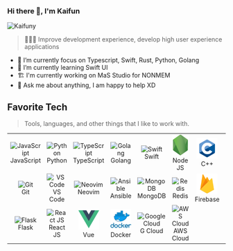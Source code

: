 ### Hi there 👋, I'm Kaifun  
<img src="https://komarev.com/ghpvc/?username=Kaifuny&label=Profile%20views&color=0e75b6&style=flat" alt="Kaifuny" />

> 👨🏻‍💻 Improve development experience, develop high user experience applications

- 🔭 I’m currently focus on Typescript, Swift, Rust, Python, Golang
- 🌱 I’m currently learning Swift UI
- 🏗 I'm currently working on MaS Studio for NONMEM
- 💬 Ask me about anything, I am happy to help XD

<h2 align="left" id="suhailkakar-tech">Favorite Tech</h2>

> Tools, languages, and other things that I like to work with.


<table align="center">
  <tr>
    <td align="center" width="96">
      <a>
        <img src="https://upload.wikimedia.org/wikipedia/commons/thumb/9/99/Unofficial_JavaScript_logo_2.svg/1024px-Unofficial_JavaScript_logo_2.svg.png" width="48" height="48" alt="JavaScript" />
      </a>
      <br>JavaScript
    </td>
    <td align="center" width="96">
      <a>
        <img src="https://upload.wikimedia.org/wikipedia/commons/thumb/c/c3/Python-logo-notext.svg/1200px-Python-logo-notext.svg.png" width="48" height="48" alt="Python" />
      </a>
      <br>Python
    </td>
    <td align="center" width="96">
      <a>
        <img src="https://upload.wikimedia.org/wikipedia/commons/thumb/4/4c/Typescript_logo_2020.svg/1200px-Typescript_logo_2020.svg.png" width="48" height="48" alt="TypeScript" />
      </a>
      <br>TypeScript
    </td>
    <td align="center" width="96">
      <a>
        <img src="https://avatars.githubusercontent.com/u/4314092?s=200&v=4" width="48" height="48" alt="Golang" />
      </a>
      <br>Golang
    </td>
    <td align="center" width="96">
      <a>
        <img src="https://developer.apple.com/assets/elements/icons/swift/swift-64x64_2x.png" width="48" height="48" alt="Swift" />
      </a>
      <br>Swift
    </td>
    <td align="center" width="96">
      <a href="#suhailkakar-tech">
        <img src="https://raw.githubusercontent.com/github/explore/80688e429a7d4ef2fca1e82350fe8e3517d3494d/topics/nodejs/nodejs.png" width="48" height="48" alt="Node JS" />
      </a>
      <br>Node JS
    </td>
    <td align="center" width="96">
      <a>
        <img src="https://raw.githubusercontent.com/github/explore/f3e22f0dca2be955676bc70d6214b95b13354ee8/topics/c/c.png" width="48" height="48" alt="C++" />
      </a>
      <br>C++
    </td>
    <td align="center" width="96">
      <a>
        <img src="https://i.ibb.co/LzmYpDX/146-1466902-php-logo-png-transparent-php-logo-png-png-removebg-preview.png" width="48" height="48" alt="PHP" />
      </a>
      <br>PHP
    </td>
  </tr>
  
  <tr>
    <td align="center" width="96">
      <a>
        <img src="https://upload.wikimedia.org/wikipedia/commons/thumb/3/3f/Git_icon.svg/1200px-Git_icon.svg.png" width="48" height="48" alt="Git" />
      </a>
      <br>Git
    </td>
    <td align="center" width="96">
      <a>
        <img src="https://github.com/microsoft/vscode-docs/raw/main/images/logo-stable.png" width="48" height="48" alt="VS Code" />
      </a>
      <br>VS Code
    </td>
    <td align="center" width="96">
      <a>
        <img src="https://avatars.githubusercontent.com/u/6471485?s=200&v=4" width="48" height="48" alt="Neovim" />
      </a>
      <br>Neovim
    </td>
    <td align="center" width="96">
      <a>
        <img src="https://avatars.githubusercontent.com/u/1507452?s=200&v=4" width="48" height="48" alt="Ansible" />
      </a>
      <br>Ansible
    </td>
    <td align="center" width="96"> 
      <a>
        <img src="https://i.ibb.co/QXHcMvM/58481021cef1014c0b5e494b.png" width="48" height="48" alt="Mongo DB" />
      </a>
      <br>MongoDB
    </td>
    <td align="center" width="96"> 
      <a>
        <img src="https://avatars.githubusercontent.com/u/1529926?s=200&v=4" width="48" height="48" alt="Redis" />
      </a>
      <br>Redis
    </td>
    <td align="center" width="96">
      <a>
        <img src="https://raw.githubusercontent.com/github/explore/80688e429a7d4ef2fca1e82350fe8e3517d3494d/topics/firebase/firebase.png" width="48" height="48" alt="Firebase" />
      </a>
      <br>Firebase
    </td>
  </tr>
   <tr>
     <td align="center" width="96">
      <a>
        <img src="https://iconape.com/wp-content/png_logo_vector/cib-flask.png" width="48" height="48" alt="Flask" />
      </a>
      <br>Flask
    </td>
    <td align="center" width="96">
      <a>
        <img src="https://brandlogos.net/wp-content/uploads/2020/09/react-logo.png" width="48" height="48" alt="React JS" />
      </a>
      <br>React JS
    </td>
    <td align="center" width="96">
      <a>
        <img src="https://raw.githubusercontent.com/github/explore/80688e429a7d4ef2fca1e82350fe8e3517d3494d/topics/vue/vue.png" width="48" height="48" alt="Vue" />
      </a>
      <br>Vue
    </td>
     <td align="center" width="96">
      <a>
        <img src="https://raw.githubusercontent.com/github/explore/80688e429a7d4ef2fca1e82350fe8e3517d3494d/topics/docker/docker.png" width="48" height="48" alt="Docker" />
      </a>
      <br>Docker
    </td>
    <td align="center" width="96"> 
      <a>
        <img src="https://brandeps.com/logo-download/G/Google-Cloud-logo-vector-01.svg" width="48" height="48" alt="Google Cloud" />
      </a>
      <br>G Cloud
    </td>
    <td align="center" width="96"> 
      <a>
        <img src="https://a0.awsstatic.com/libra-css/images/logos/aws_smile-header-desktop-en-white_59x35@2x.png" width="59" height="35" alt="AWS Cloud" />
      </a>
      <br>AWS Cloud
    </td>
  </tr>
</table>

<!-- Thanks https://github.com/suhailkakar/suhailkakar -->
